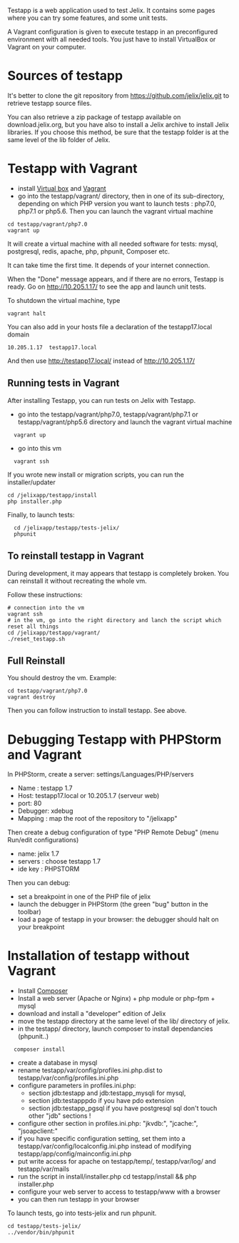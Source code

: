 
Testapp is a web application used to test Jelix. It contains some pages where you can try
some features, and some unit tests.

A Vagrant configuration is given to execute testapp in an preconfigured environment with
all needed tools. You just have to install VirtualBox or Vagrant on your computer.

Sources of testapp
==================

It's better to clone the git repository from https://github.com/jelix/jelix.git to retrieve
testapp source files.

You can also retrieve a zip package of testapp available on download.jelix.org, but
you have also to install a Jelix archive to install Jelix libraries. If you choose this
method, be sure that the testapp folder is at the same level of the lib folder of Jelix.


Testapp with Vagrant
====================

- install [Virtual box](https://www.virtualbox.org/) and [Vagrant](http://www.vagrantup.com/downloads.html)
- go into the testapp/vagrant/ directory, then in one of its sub-directory, 
  depending on which PHP version you want to launch tests : php7.0, php7.1 or php5.6.
  Then you can launch the vagrant virtual machine

```
cd testapp/vagrant/php7.0
vagrant up
```

It will create a virtual machine with all needed software for tests: mysql,
postgresql, redis, apache, php, phpunit, Composer etc.

It can take time the first time. It depends of your internet connection.

When the "Done" message appears, and if there are no errors, Testapp is
ready. Go on http://10.205.1.17/ to see the app and launch unit tests.

To shutdown the virtual machine, type

```
vagrant halt
```

You can also add in your hosts file a declaration of the testapp17.local domain

```
10.205.1.17  testapp17.local
```

And then use http://testapp17.local/ instead of http://10.205.1.17/


Running tests in Vagrant
------------------------

After installing Testapp, you can run tests on Jelix with Testapp.

- go into the testapp/vagrant/php7.0, testapp/vagrant/php7.1 or testapp/vagrant/php5.6
 directory and launch the vagrant virtual machine

```
  vagrant up
```

- go into this vm

```
  vagrant ssh
```

If you wrote new install or migration scripts, you can run the installer/updater

```
cd /jelixapp/testapp/install
php installer.php
```

Finally, to launch tests:

```
  cd /jelixapp/testapp/tests-jelix/
  phpunit
```

To reinstall testapp in Vagrant
-------------------------------

During development, it may appears that testapp is completely broken. You can reinstall
it without recreating the whole vm.

Follow these instructions:

```
# connection into the vm
vagrant ssh
# in the vm, go into the right directory and lanch the script which reset all things
cd /jelixapp/testapp/vagrant/
./reset_testapp.sh
```

Full Reinstall
--------------

You should destroy the vm. Example:

```
cd testapp/vagrant/php7.0
vagrant destroy
```

Then you can follow instruction to install testapp. See above.


Debugging Testapp with PHPStorm and Vagrant
===========================================

In PHPStorm, create a server: settings/Languages/PHP/servers

- Name : testapp 1.7
- Host: testapp17.local or 10.205.1.7 (serveur web)
- port: 80
- Debugger: xdebug
- Mapping : map the root of the repository to "/jelixapp"

Then create a debug configuration of type "PHP Remote Debug"
(menu Run/edit configurations)

- name: jelix 1.7
- servers : choose testapp 1.7
- ide key : PHPSTORM

Then you can debug:

- set a breakpoint in one of the PHP file of jelix
- launch the debugger in PHPStorm (the green "bug" button in the toolbar)
- load a page of testapp in your browser: the debugger should halt on your breakpoint
    

Installation of testapp without Vagrant
=======================================

- Install [Composer](http://getcomposer.com)
- Install a web server (Apache or Nginx) + php module or php-fpm + mysql
- download and install a "developer" edition of Jelix
- move the testapp directory at the same level of the lib/ directory of jelix.
- in the testapp/ directory, launch composer to install dependancies (phpunit..)

```
  composer install
```

- create a database in mysql
- rename testapp/var/config/profiles.ini.php.dist to testapp/var/config/profiles.ini.php
- configure parameters in profiles.ini.php:
    - section jdb:testapp and jdb:testapp_mysqli for mysql,
    - section jdb:testapppdo if you have pdo extension
    - section jdb:testapp_pgsql if you have postgresql sql
    don't touch other  "jdb" sections !
- configure other section in profiles.ini.php: "jkvdb:", "jcache:", "jsoapclient:"
- if you have specific configuration setting, set them into a testapp/var/config/localconfig.ini.php
  instead of modifying testapp/app/config/mainconfig.ini.php
- put write access for apache on testapp/temp/, testapp/var/log/ and testapp/var/mails
- run the script in install/installer.php 
    cd testapp/install && php installer.php
- configure your web server to access to testapp/www with a browser
- you can then run testapp in your browser

To launch tests, go into tests-jelix and run phpunit.

```
cd testapp/tests-jelix/
../vendor/bin/phpunit
```

